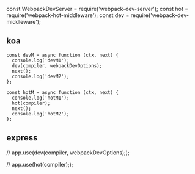 const WebpackDevServer = require('webpack-dev-server');
const hot = require('webpack-hot-middleware');
const dev = require('webpack-dev-middleware');

## koa
```
const devM = async function (ctx, next) {
  console.log('devM1');
  dev(compiler, webpackDevOptions);
  next();
  console.log('devM2');
};

const hotM = async function (ctx, next) {
  console.log('hotM1');
  hot(compiler);
  next();
  console.log('hotM2');
};
```

## express

// app.use(dev(compiler, webpackDevOptions););

// app.use(hot(compiler););